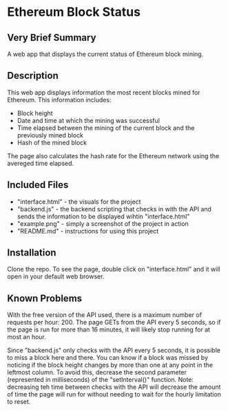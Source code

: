 # Ethereum Block Status

## Very Brief Summary
A web app that displays the current status of Ethereum block mining.

## Description
This web app displays information the most recent blocks mined for Ethereum. This information includes:
* Block height
* Date and time at which the mining was successful
* Time elapsed between the mining of the current block and the previously mined block
* Hash of the mined block

The page also calculates the hash rate for the Ethereum network using the avereged time elapsed.

## Included Files
* "interface.html" - the visuals for the project
* "backend.js" - the backend scripting that checks in with the API and sends the information to be displayed wihtin "interface.html"
* "example.png" - simply a screenshot of the project in action
* "README.md" - instructions for using this project

## Installation
Clone the repo. To see the page, double click on "interface.html" and it will open in your default web browser. 

## Known Problems
With the free version of the API used, there is a maximum number of requests per hour: 200. The page GETs from the API every 5 seconds, so if the page is run for more than 16 minutes, it will likely stop running for at most an hour. 

Since "backend.js" only checks with the API every 5 seconds, it is possible to miss a block here and there. You can know if a block was missed by noticing if the block height changes by more than one at any point in the leftmost column. To avoid this, decrease the second parameter (represented in milliseconds) of the "setInterval()" function. Note: decreasing teh time between checks with the API will decrease the amount of time  the page will run for without needing to wait for the hourly limitation to reset.